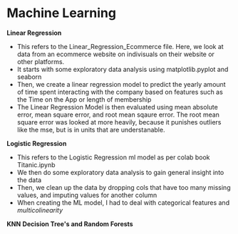 # Machine Learning


**Linear Regression**
* This refers to the Linear_Regression_Ecommerce file. Here, we look at data from an ecommerce website on indivisuals on their website or other platforms. 
* It starts with some exploratory data analysis using matplotlib.pyplot and seaborn
* Then, we create a linear regression model to predict the yearly amount of time spent interacting with the company based on features such as the Time on the App or length of membership
* The Linear Regression Model is then evaluated using mean absolute error, mean square error, and root mean sqaure error. The root mean square error was looked at more heavily, because it punishes outliers like the mse, but is in units that are understanable. 



**Logistic Regression**
* This refers to the Logistic Regression ml model as per colab book Titanic.ipynb
* We then do some exploratory data analysis to gain general insight into the data
* Then, we clean up the data by dropping cols that have too many missing values, and imputing values for another column
* When creating the ML model, I had to deal with categorical features and _multicolinearity_



**KNN**
**Decision Tree's and Random Forests**
